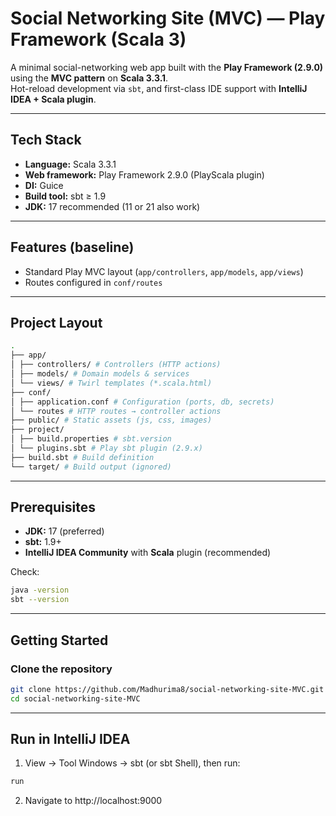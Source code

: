 # Social Networking Site (MVC) — Play Framework (Scala 3)

A minimal social-networking web app built with the **Play Framework (2.9.0)** using the **MVC pattern** on **Scala 3.3.1**.  
Hot-reload development via `sbt`, and first-class IDE support with **IntelliJ IDEA + Scala plugin**.

---

## Tech Stack

- **Language:** Scala 3.3.1
- **Web framework:** Play Framework 2.9.0 (PlayScala plugin)
- **DI:** Guice
- **Build tool:** sbt ≥ 1.9
- **JDK:** 17 recommended (11 or 21 also work)

---

## Features (baseline)

- Standard Play MVC layout (`app/controllers`, `app/models`, `app/views`)
- Routes configured in `conf/routes`

---

## Project Layout

```bash
.
├── app/
│ ├── controllers/ # Controllers (HTTP actions)
│ ├── models/ # Domain models & services
│ └── views/ # Twirl templates (*.scala.html)
├── conf/
│ ├── application.conf # Configuration (ports, db, secrets)
│ └── routes # HTTP routes → controller actions
├── public/ # Static assets (js, css, images)
├── project/
│ ├── build.properties # sbt.version
│ └── plugins.sbt # Play sbt plugin (2.9.x)
├── build.sbt # Build definition
└── target/ # Build output (ignored)
```
---

## Prerequisites

- **JDK:** 17 (preferred)
- **sbt:** 1.9+
- **IntelliJ IDEA Community** with **Scala** plugin (recommended)

Check:
```bash
java -version
sbt --version
```
---
## Getting Started
### Clone the repository

```bash
git clone https://github.com/Madhurima8/social-networking-site-MVC.git
cd social-networking-site-MVC
```
---
## Run in IntelliJ IDEA
1. View → Tool Windows → sbt (or sbt Shell), then run:
```bash
run
```
2. Navigate to http://localhost:9000
